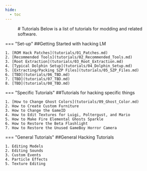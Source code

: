 ```yaml
---
hide:
  - toc
---
```

<figure markdown> 
# Tutorials 
Below is a list of tutorials for modding and related software.
</figure>


=== "Set-up"
    ##Getting Started with hacking LM
    
    1. [ROM Hack Patches](tutorials/01_Patches.md)
    2. [Recommended Tools](tutorials/02_Recommended_Tools.md)
    3. [Root Extraction](tutorials/03_Root_Extraction.md)
    4. [Typical Dolphin Setup](tutorials/04_Dolphin_Setup.md)
    5. [Extracting/Packing SZP Files](tutorials/05_SZP_Files.md)
    6. [TBD](tutorials/06_TBD.md)
    7. [TBD](tutorials/07_TBD.md)
    8. [TBD](tutorials/08_TBD.md)           

=== "Specific Tutorials"
    ##Tutorials for hacking specific things

	1. [How to Change Ghost Colors](tutorials/09_Ghost_Color.md)
    2. How to Create Custom Furniture
    3. How to Change the GameID
    4. How to Edit Textures for Luigi, Poltergust, and Mario
    5. How to Make Fire Elemental Ghosts Sparkle
    6. How to Restore the Beta Flashlight
    7. How to Restore the Unused GameBoy Horror Camera

=== "General Tutorials"
    ##General Hacking Tutorials

    1. Editing Models
    2. Editing Sounds
    3. Custom Events
    4. Particle Effects
    5. Texture Editing




